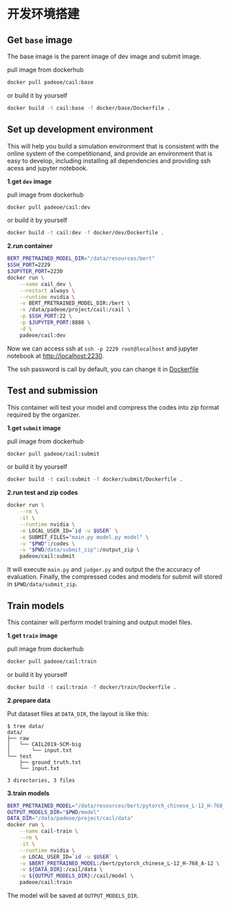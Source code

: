 # 开发环境搭建

## Get `base` image
The base image is the parent image of dev image and submit image.

pull image from dockerhub
```bash
docker pull padeoe/cail:base
```
or build it by yourself
```bash
docker build -t cail:base -f docker/base/Dockerfile .
```

## Set up development environment
This will help you build a simulation environment that is consistent with the online system  of the competitionand, and provide an environment that is easy to develop, including installing all dependencies and providing ssh acess and jupyter notebook.

**1.get `dev` image**

pull image from dockerhub
```bash
docker pull padeoe/cail:dev
```
or build it by yourself
```bash
docker build -t cail:dev -f docker/dev/Dockerfile .
```

**2.run container**

```bash
BERT_PRETRAINED_MODEL_DIR="/data/resources/bert"
$SSH_PORT=2229
$JUPYTER_PORT=2230
docker run \
    --name cail_dev \
    --restart always \
    --runtime nvidia \
    -v BERT_PRETRAINED_MODEL_DIR:/bert \
    -v /data/padeoe/project/cail:/cail \
    -p $SSH_PORT:22 \
    -p $JUPYTER_PORT:8888 \
    -d \
    padeoe/cail:dev
```

Now we can access ssh at `ssh -p 2229 root@localhost` and jupyter notebook at [http://localhost:2230](http://localhost:2230).

The ssh password is cail by default, you can change it in [Dockerfile](docker/dev/Dockerfile)

## Test and submission
This container will test your model and compress the codes into zip format required by the organizer.

**1.get `submit` image**

pull image from dockerhub
```bash
docker pull padeoe/cail:submit
```
or build it by yourself
```bash
docker build -t cail:submit -f docker/submit/Dockerfile .
```

**2.run test and zip codes**

```bash
docker run \
    --rm \
    -it \
    --runtime nvidia \
    -e LOCAL_USER_ID=`id -u $USER` \
    -e SUBMIT_FILES="main.py model.py model" \
    -v "$PWD":/codes \
    -v "$PWD/data/submit_zip":/output_zip \
    padeoe/cail:submit
```
It will execute `main.py` and `judger.py` and output the the accuracy of evaluation.
Finally, the compressed codes and models for submit will stored in `$PWD/data/submit_zip`.

## Train models
This container will perform model training and output model files.

**1.get `train` image**

pull image from dockerhub
```bash
docker pull padeoe/cail:train
```
or build it by yourself
```bash
docker build -t cail:train -f docker/train/Dockerfile .
```

**2.prepare data**

Put dataset files at `DATA_DIR`, the layout is like this:

```console
$ tree data/
data/
├── raw
│   └── CAIL2019-SCM-big
│       └── input.txt
└── test
    ├── ground_truth.txt
    └── input.txt

3 directories, 3 files
```

**3.train models**

```bash
BERT_PRETRAINED_MODEL="/data/resources/bert/pytorch_chinese_L-12_H-768_A-12/"
OUTPUT_MODELS_DIR="$PWD/model"
DATA_DIR="/data/padeoe/project/cail/data"
docker run \
    --name cail-train \
    --rm \
    -it \
    --runtime nvidia \
    -e LOCAL_USER_ID=`id -u $USER` \
    -v $BERT_PRETRAINED_MODEL:/bert/pytorch_chinese_L-12_H-768_A-12 \
    -v ${DATA_DIR}:/cail/data \
    -v ${OUTPUT_MODELS_DIR}:/cail/model \
    padeoe/cail:train
```
The model will be saved at `OUTPUT_MODELS_DIR`.
